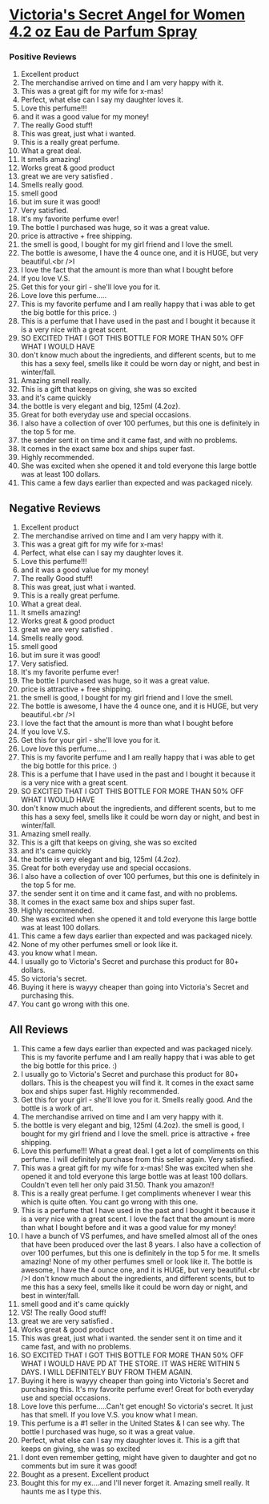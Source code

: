 # [Victoria&#x27;s Secret Angel for Women 4.2 oz Eau de Parfum Spray](https://products.checkmycream.com/products/Victoria&#x27;s-Secret-Angel-for-Women-4.2-oz-Eau-de-Parfum-Spray.html)

### Positive Reviews

<ol>
      <li>Excellent product</li>
      <li>The merchandise arrived  on time and I am very happy with it.</li>
      <li>This was a great gift for my wife for x-mas!</li>
      <li>Perfect, what else can I say my daughter loves it.</li>
      <li>Love this perfume!!!</li>
      <li>and it was a good value for my money!</li>
      <li>The really Good stuff!</li>
      <li>This was great, just what i wanted.</li>
      <li>This is a really great perfume.</li>
      <li>What a great deal.</li>
      <li>It smells amazing!</li>
      <li>Works great &amp; good product</li>
      <li>great we are very satisfied .</li>
      <li>Smells really good.  </li>
      <li>smell good</li>
      <li>but im sure it was good!</li>
      <li>Very satisfied.</li>
      <li>It&#x27;s my favorite perfume ever!</li>
      <li>The bottle I purchased was huge, so it was a great value.</li>
      <li>price is attractive + free shipping.</li>
      <li>the smell is good, I bought for my girl friend and I love the smell.</li>
      <li>The bottle is awesome, I have the 4 ounce one, and it is HUGE, but very beautiful.&lt;br /&gt;I</li>
      <li>I love the fact that the amount is more than what I bought before</li>
      <li>If you love V.S.</li>
      <li>Get this for your girl - she&#x27;ll love you for it.  </li>
      <li>Love love this perfume.....</li>
      <li>This is my favorite perfume and I am really happy that i was able to get the big bottle for this price. :)</li>
      <li>This is a perfume that I have used in the past and I bought it because it is a very nice with a great scent.  </li>
      <li>SO EXCITED THAT I GOT THIS BOTTLE FOR MORE THAN 50% OFF WHAT I WOULD HAVE</li>
      <li>don&#x27;t know much about the ingredients, and different scents, but to me this has a sexy feel, smells like it could be worn day or night, and best in winter/fall.</li>
      <li>Amazing smell really.</li>
      <li>This is a gift that keeps on giving, she was so excited</li>
      <li>and it&#x27;s came quickly</li>
      <li>the bottle is very elegant and big, 125ml (4.2oz).</li>
      <li>Great for both everyday use and special occasions.</li>
      <li>I also have a collection of over 100 perfumes, but this one is definitely in the top 5 for me.</li>
      <li>the sender sent it on time and it came fast, and with no problems.</li>
      <li>It comes in the exact same box and ships super fast.</li>
      <li>Highly recommended.</li>
      <li>She was excited when she opened it and told everyone this large bottle was at least 100 dollars.</li>
      <li>This came a few days earlier than expected and was packaged nicely.</li>
</ol>


<h2>Negative Reviews</h2>
<ol>
<li> Excellent product</li>
<li> The merchandise arrived  on time and I am very happy with it.</li>
<li> This was a great gift for my wife for x-mas!</li>
<li> Perfect, what else can I say my daughter loves it.</li>
<li> Love this perfume!!!</li>
<li> and it was a good value for my money!</li>
<li> The really Good stuff!</li>
<li> This was great, just what i wanted.</li>
<li> This is a really great perfume.</li>
<li> What a great deal.</li>
<li> It smells amazing!</li>
<li> Works great &amp; good product</li>
<li> great we are very satisfied .</li>
<li> Smells really good.  </li>
<li> smell good</li>
<li> but im sure it was good!</li>
<li> Very satisfied.</li>
<li> It&#x27;s my favorite perfume ever!</li>
<li> The bottle I purchased was huge, so it was a great value.</li>
<li> price is attractive + free shipping.</li>
<li> the smell is good, I bought for my girl friend and I love the smell.</li>
<li> The bottle is awesome, I have the 4 ounce one, and it is HUGE, but very beautiful.&lt;br /&gt;I</li>
<li> I love the fact that the amount is more than what I bought before</li>
<li> If you love V.S.</li>
<li> Get this for your girl - she&#x27;ll love you for it.  </li>
<li> Love love this perfume.....</li>
<li> This is my favorite perfume and I am really happy that i was able to get the big bottle for this price. :)</li>
<li> This is a perfume that I have used in the past and I bought it because it is a very nice with a great scent.  </li>
<li> SO EXCITED THAT I GOT THIS BOTTLE FOR MORE THAN 50% OFF WHAT I WOULD HAVE</li>
<li> don&#x27;t know much about the ingredients, and different scents, but to me this has a sexy feel, smells like it could be worn day or night, and best in winter/fall.</li>
<li> Amazing smell really.</li>
<li> This is a gift that keeps on giving, she was so excited</li>
<li> and it&#x27;s came quickly</li>
<li> the bottle is very elegant and big, 125ml (4.2oz).</li>
<li> Great for both everyday use and special occasions.</li>
<li> I also have a collection of over 100 perfumes, but this one is definitely in the top 5 for me.</li>
<li> the sender sent it on time and it came fast, and with no problems.</li>
<li> It comes in the exact same box and ships super fast.</li>
<li> Highly recommended.</li>
<li> She was excited when she opened it and told everyone this large bottle was at least 100 dollars.</li>
<li> This came a few days earlier than expected and was packaged nicely.</li>
<li> None of my other perfumes smell or look like it.</li>
<li> you know what I mean.</li>
<li> I usually go to Victoria&#x27;s Secret and purchase this product for 80+ dollars.</li>
<li> So victoria&#x27;s secret.</li>
<li> Buying it here is wayyy cheaper than going into Victoria&#x27;s Secret and purchasing this.</li>
<li> You cant go wrong with this one.</li>
</ol>

<h2>All Reviews</h2>

<ol>
    <li> This came a few days earlier than expected and was packaged nicely. This is my favorite perfume and I am really happy that i was able to get the big bottle for this price. :)</li>
    <li> I usually go to Victoria&#x27;s Secret and purchase this product for 80+ dollars. This is the cheapest you will find it. It comes in the exact same box and ships super fast. Highly recommended.</li>
    <li> Get this for your girl - she&#x27;ll love you for it.  Smells really good.  And the bottle is a work of art.</li>
    <li> The merchandise arrived  on time and I am very happy with it.</li>
    <li> the bottle is very elegant and big, 125ml (4.2oz). the smell is good, I bought for my girl friend and I love the smell. price is attractive + free shipping.</li>
    <li> Love this perfume!!! What a great deal. I get a lot of compliments on this perfume. I will definitely purchase from this seller again. Very satisfied.</li>
    <li> This was a great gift for my wife for x-mas! She was excited when she opened it and told everyone this large bottle was at least 100 dollars. Couldn&#x27;t even tell her only paid 31.50. Thank you amazon!!</li>
    <li> This is a really great perfume. I get compliments whenever I wear this which is quite often. You cant go wrong with this one.</li>
    <li> This is a perfume that I have used in the past and I bought it because it is a very nice with a great scent.  I love the fact that the amount is more than what I bought before and it was a good value for my money!</li>
    <li> I have a bunch of VS perfumes, and have smelled almost all of the ones that have been produced over the last 8 years. I also have a collection of over 100 perfumes, but this one is definitely in the top 5 for me. It smells amazing! None of my other perfumes smell or look like it. The bottle is awesome, I have the 4 ounce one, and it is HUGE, but very beautiful.&lt;br /&gt;I don&#x27;t know much about the ingredients, and different scents, but to me this has a sexy feel, smells like it could be worn day or night, and best in winter/fall.</li>
    <li> smell good and it&#x27;s came quickly</li>
    <li> VS! The really Good stuff!</li>
    <li> great we are very satisfied .</li>
    <li> Works great &amp; good product</li>
    <li> This was great, just what i wanted. the sender sent it on time and it came fast, and with no problems.</li>
    <li> SO EXCITED THAT I GOT THIS BOTTLE FOR MORE THAN 50% OFF WHAT I WOULD HAVE PD AT THE STORE. IT WAS HERE WITHIN 5 DAYS. I WILL DEFINITELY BUY FROM THEM AGAIN.</li>
    <li> Buying it here is wayyy cheaper than going into Victoria&#x27;s Secret and purchasing this. It&#x27;s my favorite perfume ever! Great for both everyday use and special occasions.</li>
    <li> Love love this perfume.....Can&#x27;t get enough! So victoria&#x27;s secret. It just has that smell. If you love V.S. you know what I mean.</li>
    <li> This perfume is a #1 seller in the United States &amp; I can see why.  The bottle I purchased was huge, so it was a great value.</li>
    <li> Perfect, what else can I say my daughter loves it. This is a gift that keeps on giving, she was so excited</li>
    <li> I dont even remember getting, might have given to daughter and got no comments but im sure it was good!</li>
    <li> Bought as a present. Excellent product</li>
    <li> Bought this for my ex....and I&#x27;ll never forget it. Amazing smell really. It haunts me as I type this.</li>
</ol>





